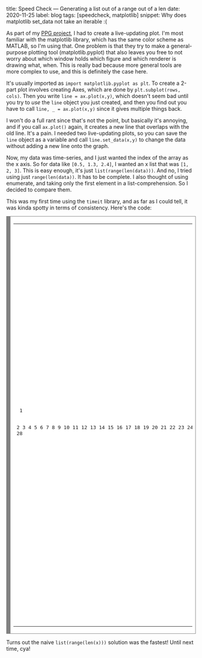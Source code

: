 title: Speed Check — Generating a list out of a range out of a len
date: 2020-11-25
label: blog
tags: [speedcheck, matplotlib]
snippet: Why does matplotlib set_data not take an iterable :(

As part of my [PPG project](https://twitter.com/redlightguru/status/1331513267697676289?s=20), I had to create a live-updating plot. I'm most familiar with the matplotlib library, which has the same color scheme as MATLAB, so I'm using that. One problem is that they try to make a general-purpose plotting tool (matplotlib.pyplot) that also leaves you free to not worry about which window holds which figure and which renderer is drawing what, when. This is really bad because more general tools are more complex to use, and this is definitely the case here.

It's usually imported as `import matplotlib.pyplot as plt`. To create a 2-part plot involves creating Axes, which are done by `plt.subplot(rows, cols)`. Then you write `line = ax.plot(x,y)`, which doesn't seem bad until you try to *use* the `line` object you just created, and then you find out you have to call `line, _ = ax.plot(x,y)` since it gives multiple things back. 

I won't do a full rant since that's not the point, but basically it's annoying, and if you call `ax.plot()` again, it creates a new line that overlaps with the old line. It's a pain. I needed two live-updating plots, so you can save the `line` object as a variable and call `line.set_data(x,y)` to change the data without adding a new line onto the graph. 

Now, my data was time-series, and I just wanted the index of the array as the x axis. So for data like `[0.5, 1.3, 2.4]`, I wanted an x list that was `[1, 2, 3]`. This is easy enough, it's just `list(range(len(data)))`. And no, I tried using just `range(len(data))`. It has to be complete. I also thought of using enumerate, and taking only the first element in a list-comprehension. So I decided to compare them.

This was my first time using the `timeit` library, and as far as I could tell, it was kinda spotty in terms of consistency. Here's the code:

<!-- HTML generated using hilite.me --><div style="background: #ffffff; overflow:auto;width:auto;border:solid gray;border-width:.1em .1em .1em .8em;padding:.2em .6em;"><table><tr><td><pre style="margin: 0; line-height: 125%"> 1
 2
 3
 4
 5
 6
 7
 8
 9
10
11
12
13
14
15
16
17
18
19
20
21
22
23
24
25
26
27
28</pre></td><td><pre style="margin: 0; line-height: 125%"><span style="color: #008800; font-weight: bold">import</span> <span style="color: #0e84b5; font-weight: bold">timeit</span>

uniqueTimes <span style="color: #333333">=</span> <span style="color: #0000DD; font-weight: bold">10</span>
b <span style="color: #333333">=</span> [<span style="color: #0000DD; font-weight: bold">0</span>]<span style="color: #333333">*</span><span style="color: #0000DD; font-weight: bold">10000</span>

<span style="color: #008800; font-weight: bold">def</span> <span style="color: #0066BB; font-weight: bold">lenList</span>(lst):
    <span style="color: #008800; font-weight: bold">return</span> [x1 <span style="color: #008800; font-weight: bold">for</span> x1,x2 <span style="color: #000000; font-weight: bold">in</span> <span style="color: #007020">enumerate</span>(lst)]
<span style="color: #888888"># 0.7 ns/elem</span>

<span style="color: #008800; font-weight: bold">def</span> <span style="color: #0066BB; font-weight: bold">lenList2</span>(lst):
    <span style="color: #008800; font-weight: bold">return</span> <span style="color: #007020">list</span>(<span style="color: #007020">range</span>(<span style="color: #007020">len</span>(lst)))
<span style="color: #888888"># 0.22 ns/elem</span>

<span style="color: #008800; font-weight: bold">def</span> <span style="color: #0066BB; font-weight: bold">mapList3</span>(elem, count <span style="color: #333333">=</span> <span style="color: #0000DD; font-weight: bold">0</span>):
    count <span style="color: #333333">+=</span> <span style="color: #0000DD; font-weight: bold">1</span>
    <span style="color: #008800; font-weight: bold">return</span> count<span style="color: #333333">-</span><span style="color: #0000DD; font-weight: bold">1</span>
<span style="color: #888888"># 3.7 ns/elem</span>

functs <span style="color: #333333">=</span> [<span style="color: #008800; font-weight: bold">lambda</span> : lenList(b),
            <span style="color: #008800; font-weight: bold">lambda</span> : lenList2(b),
            <span style="color: #008800; font-weight: bold">lambda</span> : <span style="color: #007020">list</span>(<span style="color: #007020">map</span>(mapList3, b))]

timesEach <span style="color: #333333">=</span> <span style="color: #0000DD; font-weight: bold">1000</span>
<span style="color: #008800; font-weight: bold">for</span> i <span style="color: #000000; font-weight: bold">in</span> <span style="color: #007020">range</span>(<span style="color: #007020">len</span>(functs)):
    times <span style="color: #333333">=</span> []
    <span style="color: #008800; font-weight: bold">for</span> j <span style="color: #000000; font-weight: bold">in</span> <span style="color: #007020">range</span>(uniqueTimes):
        times<span style="color: #333333">.</span>append(timeit<span style="color: #333333">.</span>timeit(functs[i], number<span style="color: #333333">=</span>timesEach))
    <span style="color: #008800; font-weight: bold">print</span>(i, <span style="background-color: #fff0f0">&quot;ns/elem:&quot;</span>, <span style="color: #007020">sum</span>(times)<span style="color: #333333">/</span>timesEach<span style="color: #333333">*</span><span style="color: #6600EE; font-weight: bold">1e6</span><span style="color: #333333">/</span><span style="color: #007020">len</span>(b))
</pre></td></tr></table></div>


Turns out the naive `list(range(len(x)))` solution was the fastest! Until next time, cya!